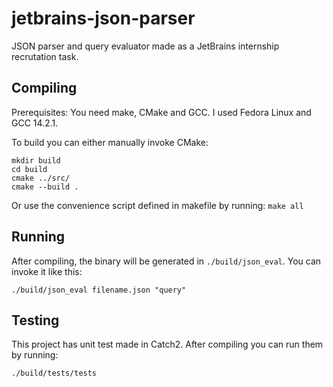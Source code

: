 # jetbrains-json-parser
JSON parser and query evaluator made as a JetBrains internship recrutation task.

## Compiling
Prerequisites: You need make, CMake and GCC. 
I used Fedora Linux and GCC 14.2.1.

To build you can either manually invoke CMake:
```
mkdir build
cd build
cmake ../src/
cmake --build .
```
Or use the convenience script defined in makefile by running:
`make all`

## Running
After compiling, the binary will be generated in `./build/json_eval`.
You can invoke it like this: 
```
./build/json_eval filename.json "query"
```

## Testing
This project has unit test made in Catch2. After compiling you can run them by running:
```
./build/tests/tests
```
